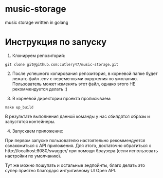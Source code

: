 # music-storage

music storage written in golang


# Инструкция по запуску

1. Клонируем репозиторий:

`
git clone git@github.com:cutlery47/music-storage.git
`

2. После успешного копирования репозитория, в корневой папке будет лежать файл .env с переменными окружения по умоланию. 
Пользователь может изменять этот файл, однако этого НЕ рекоммендуется делать :) 


3. В корневой директории проекта прописываем:

`
make up_build
`

В результате выполнения данной команды у нас сбилдятся образы и запустятся контейнеры.


4) Запускаем приложение:

При первом запуске пользователю настоятельно рекоммендуется ознакомиться с API приложения. Для этого, достаточно обратиться к http://localhost:8080/swagger/ при помощи браузера (если использовать настройки по умолчанию).

Тут же можно пощупать и остальные эндпойнты, благо делать это супер приятно благодаря интуитивному UI Open API.
